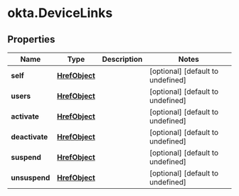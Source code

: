 # okta.DeviceLinks

## Properties

Name | Type | Description | Notes
------------ | ------------- | ------------- | -------------
**self** | [**HrefObject**](HrefObject.md) |  | [optional] [default to undefined]
**users** | [**HrefObject**](HrefObject.md) |  | [optional] [default to undefined]
**activate** | [**HrefObject**](HrefObject.md) |  | [optional] [default to undefined]
**deactivate** | [**HrefObject**](HrefObject.md) |  | [optional] [default to undefined]
**suspend** | [**HrefObject**](HrefObject.md) |  | [optional] [default to undefined]
**unsuspend** | [**HrefObject**](HrefObject.md) |  | [optional] [default to undefined]

